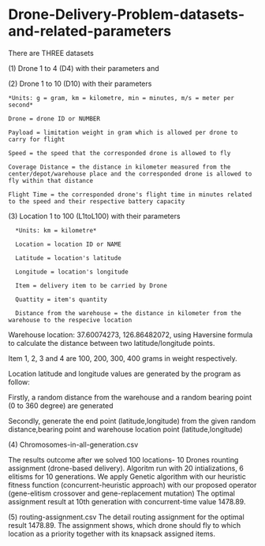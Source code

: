 # Drone-Delivery-Problem-datasets-and-related-parameters


There are THREE datasets 


(1) Drone 1 to 4 (D4) with their parameters and 

(2) Drone 1 to 10 (D10) with their parameters

    *Units: g = gram, km = kilometre, min = minutes, m/s = meter per second*

    Drone = drone ID or NUMBER

    Payload = limitation weight in gram which is allowed per drone to carry for flight

    Speed = the speed that the corresponded drone is allowed to fly

    Coverage Distance = the distance in kilometer measured from the center/depot/warehouse place and the corresponded drone is allowed to fly within that distance 

    Flight Time = the corresponded drone's flight time in minutes related to the speed and their respective battery capacity



(3) Location 1 to 100 (L1toL100) with their parameters

      *Units: km = kilometre*
      
      Location = location ID or NAME
      
      Latitude = location's latitude
      
      Longitude = location's longitude
      
      Item = delivery item to be carried by Drone
      
      Quattity = item's quantity
    
      Distance from the warehouse = the distance in kilometer from the warehouse to the respecive location
      
 Warehouse location: 37.60074273, 126.86482072, using Haversine formula to calculate the distance between two latitude/longitude points.
 
 Item 1, 2, 3 and 4 are 100, 200, 300, 400 grams in weight respectively.
 
 Location latitude and longitude values are generated by the program as follow:
 
 Firstly, a random distance from the warehouse and a random bearing point (0 to 360 degree) are generated
 
 Secondly, generate the end point (latitude,longitude) from the given random distance,bearing point and warehouse location point (latitude,longitude)
 
 
 (4) Chromosomes-in-all-generation.csv
 
 The results outcome after we solved 100 locations- 10 Drones rounting assignment (drone-based delivery).
 Algoritm run with 20 intializations, 6 elitisms for 10 generations.
 We apply Genetic algorithm with our heuristic fitness function (concurrent-heuristic approach) with our proposed operator (gene-elitism crossover and gene-replacement mutation)
 The optimal assignment result at 10th generation with concurrent-time value 1478.89.
      
 (5) routing-assignment.csv
The detail routing assignment for the optimal result 1478.89.
The assignment shows, which drone should fly to which location as a priority together with its knapsack assigned items.
